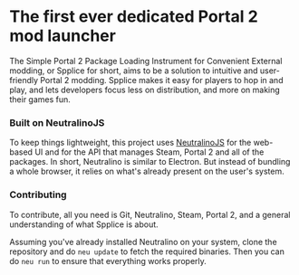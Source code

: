 # The first ever dedicated Portal 2 mod launcher
The Simple Portal 2 Package Loading Instrument for Convenient External modding, or Spplice for short, aims to be a solution to intuitive and user-friendly Portal 2 modding. Spplice makes it easy for players to hop in and play, and lets developers focus less on distribution, and more on making their games fun.

### Built on NeutralinoJS
To keep things lightweight, this project uses [NeutralinoJS](https://neutralino.js.org) for the web-based UI and for the API that manages Steam, Portal 2 and all of the packages. In short, Neutralino is similar to Electron. But instead of bundling a whole browser, it relies on what's already present on the user's system.

### Contributing
To contribute, all you need is Git, Neutralino, Steam, Portal 2, and a general understanding of what Spplice is about.

Assuming you've already installed Neutralino on your system, clone the repository and do `neu update` to fetch the required binaries. Then you can do `neu run` to ensure that everything works properly.

